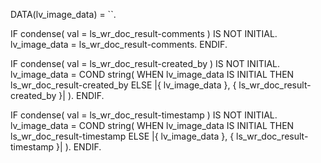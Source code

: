 DATA(lv_image_data) = ``.

IF condense( val = ls_wr_doc_result-comments ) IS NOT INITIAL.
  lv_image_data = ls_wr_doc_result-comments.
ENDIF.

IF condense( val = ls_wr_doc_result-created_by ) IS NOT INITIAL.
  lv_image_data = COND string(
                     WHEN lv_image_data IS INITIAL
                     THEN ls_wr_doc_result-created_by
                     ELSE |{ lv_image_data }, { ls_wr_doc_result-created_by }| ).
ENDIF.

IF condense( val = ls_wr_doc_result-timestamp ) IS NOT INITIAL.
  lv_image_data = COND string(
                     WHEN lv_image_data IS INITIAL
                     THEN ls_wr_doc_result-timestamp
                     ELSE |{ lv_image_data }, { ls_wr_doc_result-timestamp }| ).
ENDIF.
